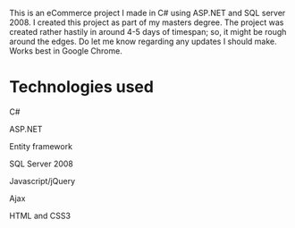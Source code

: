 This is an eCommerce project I made in C# using ASP.NET and SQL server 2008. I created this project as part of my masters degree.
The project was created rather hastily in around 4-5 days of timespan; so, it might be rough around the edges. Do let me know regarding any updates I should make.
Works best in Google Chrome.

Technologies used
===============
C#

ASP.NET

Entity framework

SQL Server 2008

Javascript/jQuery

Ajax

HTML and CSS3


